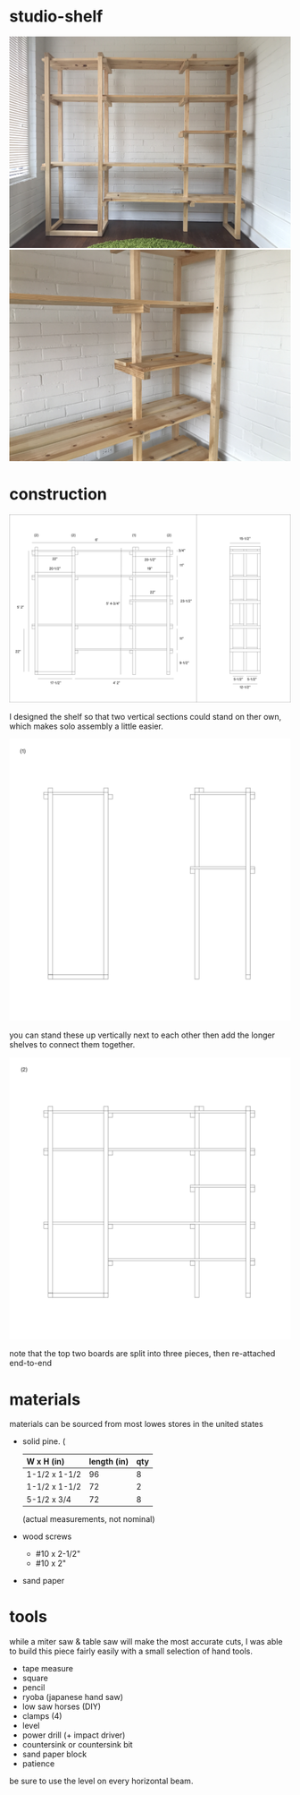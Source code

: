 # studio-shelf

![photo of a solid pine standing shelf](IMG_5413.jpg)
![photo of a solid pine standing shelf](IMG_5371.JPG)

# construction

![plans for a soldi pine standing shelf](studio-shelf.png)

I designed the shelf so that two vertical sections could stand on ther own, which makes solo assembly a little easier.

![plans for a solid pine standing shelf](studio-shelf-03.png)

you can stand these up vertically next to each other then add the longer shelves to connect them together.

![plans for a solid pine standing shelf](studio-shelf-04.png)

note that the top two boards are split into three pieces, then re-attached end-to-end


# materials

materials can be sourced from most lowes stores in the united states

- solid pine. (

  | W x H (in) | length (in) |	qty |
  | ---------- | ---------------- | --- |
  | 1-1/2 x 1-1/2 |	96 |	8 |
  | 1-1/2 x 1-1/2	| 72 |	2 
  | 5-1/2 x 3/4 |	72 |	8 |
  
  (actual measurements, not nominal)
  
- wood screws
  - #10 x 2-1/2"
  - #10 x 2"
- sand paper


# tools

while a miter saw & table saw will make the most accurate cuts, I was able to build this piece fairly easily with a small selection of hand tools.

- tape measure
- square
- pencil
- ryoba (japanese hand saw)
- low saw horses (DIY)
- clamps (4)
- level
- power drill (+ impact driver)
- countersink or countersink bit
- sand paper block
- patience

be sure to use the level on every horizontal beam.
